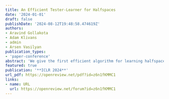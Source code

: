```yaml
---
title: An Efficient Tester-Learner for Halfspaces
date: '2024-01-01'
draft: false
publishDate: '2024-08-12T19:48:58.474619Z'
authors:
- Aravind Gollakota
- Adam Klivans
- admin
- Arsen Vasilyan
publication_types:
- 'paper-conference'
abstract: 'We give the first efficient algorithm for learning halfspaces in the testable learning model recently defined by Rubinfeld and Vasilyan [2022]. In this model, a learner certifies that the accuracy of its output hypothesis is near optimal whenever the training set passes an associated test, and training sets drawn from some target distribution must pass the test. This model is more challenging than distribution-specific agnostic or Massart noise models where the learner is allowed to fail arbitrarily if the distributional assumption does not hold. We consider the setting where the target distribution is the standard Gaussian in $d$ dimensions and the label noise is either Massart or adversarial (agnostic). For Massart noise, our tester-learner runs in polynomial time and outputs a hypothesis with (information-theoretically optimal) error $\mathrm{opt}+\epsilon$ (and extends to any fixed strongly log-concave target distribution). For adversarial noise, our tester-learner obtains error $O(\mathrm{opt})+\epsilon$ in polynomial time. Prior work on testable learning ignores the labels in the training set and checks that the empirical moments of the covariates are close to the moments of the base distribution. Here we develop new tests of independent interest that make critical use of the labels and combine them with the moment-matching approach of Gollakota et al. [2022]. This enables us to implement a testable variant of the algorithm of Diakonikolas et al. [2020a, 2020b] for learning noisy halfspaces using nonconvex SGD.'
featured: true
publication: '**ICLR 2024**'
url_pdf: https://openreview.net/pdf?id=z6n1fKMMC1
links:
- name: URL
  url: https://openreview.net/forum?id=z6n1fKMMC1
---
```


